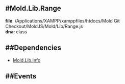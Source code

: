
#Mold.Lib.Range
---------------------------------------

__file__: /Applications/XAMPP/xamppfiles/htdocs/Mold Git Checkout/MoldJS/Mold/Lib/Range.js  
__dna__: class  


	






##Dependencies
--------------

* [Mold.Lib.Info](../../Mold/Lib/Info.md) 


##Events
--------------






 

 


 



		
